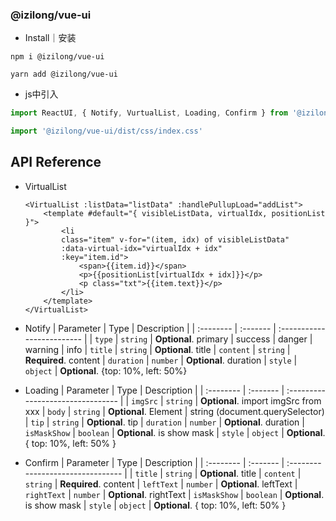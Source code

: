 ### @izilong/vue-ui

- Install｜安装
```shell
npm i @izilong/vue-ui
```
```shell
yarn add @izilong/vue-ui
```

- js中引入
```js
import ReactUI, { Notify, VurtualList, Loading, Confirm } from '@izilong/vue-ui'
```

```js
import '@izilong/vue-ui/dist/css/index.css'
```



## API Reference

- VirtualList
    ```vue
    <VirtualList :listData="listData" :handlePullupLoad="addList">
        <template #default="{ visibleListData, virtualIdx, positionList }">
            <li
            class="item" v-for="(item, idx) of visibleListData"
            :data-virtual-idx="virtualIdx + idx"
            :key="item.id">
                <span>{{item.id}}</span>
                <p>{{positionList[virtualIdx + idx]}}</p>
                <p class="txt">{{item.text}}</p>
            </li>
        </template>
    </VirtualList>
    ```

- Notify
    | Parameter | Type     | Description                |
    | :-------- | :------- | :------------------------- |
    | `type` | `string` | **Optional**. primary \| success \| danger \| warning \| info
    | `title` | `string` | **Optional**. title
    | `content` | `string` | **Required**. content
    | `duration` | `number` | **Optional**. duration
    | `style` | `object` | **Optional**. {top: 10%, left: 50%}



- Loading
    | Parameter | Type     | Description                       |
    | :-------- | :------- | :-------------------------------- |
    | `imgSrc` | `string` | **Optional**. import imgSrc from xxx
    | `body` | `string` | **Optional**. Element | string (document.querySelector)
    | `tip` | `string` | **Optional**. tip
    | `duration` | `number` | **Optional**. duration
    | `isMaskShow` | `boolean` | **Optional**. is show mask
    | `style` | `object` | **Optional**. { top: 10%, left: 50% }


- Confirm
    | Parameter | Type     | Description                       |
    | :-------- | :------- | :-------------------------------- |
    | `title` | `string` | **Optional**. title
    | `content` | `string` | **Required**. content
    | `leftText` | `number` | **Optional**. leftText
    | `rightText` | `number` | **Optional**. rightText
    | `isMaskShow` | `boolean` | **Optional**. is show mask
    | `style` | `object` | **Optional**. { top: 10%, left: 50% }

